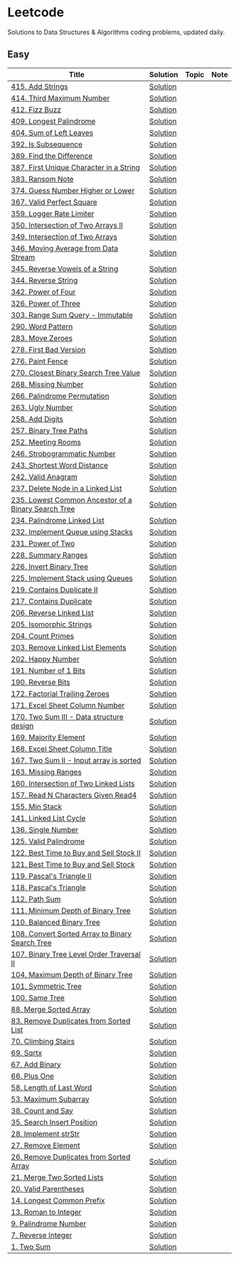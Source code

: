 # Leetcode
Solutions to Data Structures & Algorithms coding problems, updated daily.

## Easy
|      Title     |    Solution   |     Topic     |      Note     |
|----------------|---------------|---------------|---------------|
|[415. Add Strings](../main/add-strings/README.md)|[Solution](../main/add-strings/add-strings.py)|||
|[414. Third Maximum Number](../main/third-maximum-number/README.md)|[Solution](../main/third-maximum-number/third-maximum-number.py)|||
|[412. Fizz Buzz](../main/fizz-buzz/README.md)|[Solution](../main/fizz-buzz/fizz-buzz.py)|||
|[409. Longest Palindrome](../main/longest-palindrome/README.md)|[Solution](../main/longest-palindrome/longest-palindrome.py)|||
|[404. Sum of Left Leaves](../main/sum-of-left-leaves/README.md)|[Solution](../main/sum-of-left-leaves/sum-of-left-leaves.py)|||
|[392. Is Subsequence](../main/is-subsequence/README.md)|[Solution](../main/is-subsequence/is-subsequence.py)|||
|[389. Find the Difference](../main/find-the-difference/README.md)|[Solution](../main/find-the-difference/find-the-difference.py)|||
|[387. First Unique Character in a String](../main/first-unique-character-in-a-string/README.md)|[Solution](../main/first-unique-character-in-a-string/first-unique-character-in-a-string.py)|||
|[383. Ransom Note](../main/ransom-note/README.md)|[Solution](../main/ransom-note/ransom-note.py)|||
|[374. Guess Number Higher or Lower](../main/guess-number-higher-or-lower/README.md)|[Solution](../main/guess-number-higher-or-lower/guess-number-higher-or-lower.py)|||
|[367. Valid Perfect Square](../main/valid-perfect-square/README.md)|[Solution](../main/valid-perfect-square/valid-perfect-square.py)|||
|[359. Logger Rate Limiter](../main/logger-rate-limiter/README.md)|[Solution](../main/logger-rate-limiter/logger-rate-limiter.py)|||
|[350. Intersection of Two Arrays II](../main/intersection-of-two-arrays-ii/README.md)|[Solution](../main/intersection-of-two-arrays-ii/intersection-of-two-arrays-ii.py)|||
|[349. Intersection of Two Arrays](../main/intersection-of-two-arrays/README.md)|[Solution](../main/intersection-of-two-arrays/intersection-of-two-arrays.py)|||
|[346. Moving Average from Data Stream](../main/moving-average-from-data-stream/README.md)|[Solution](../main/moving-average-from-data-stream/moving-average-from-data-stream.py)|||
|[345. Reverse Vowels of a String](../main/reverse-vowels-of-a-string/README.md)|[Solution](../main/reverse-vowels-of-a-string/reverse-vowels-of-a-string.py)|||
|[344. Reverse String](../main/reverse-string/README.md)|[Solution](../main/reverse-string/reverse-string.py)|||
|[342. Power of Four](../main/power-of-four/README.md)|[Solution](../main/power-of-four/power-of-four.py)|||
|[326. Power of Three](../main/power-of-three/README.md)|[Solution](../main/power-of-three/power-of-three.py)|||
|[303. Range Sum Query - Immutable](../main/range-sum-queryimmutable/README.md)|[Solution](../main/range-sum-queryimmutable/range-sum-queryimmutable.py)|||
|[290. Word Pattern](../main/word-pattern/README.md)|[Solution](../main/word-pattern/word-pattern.py)|||
|[283. Move Zeroes](../main/move-zeroes/README.md)|[Solution](../main/move-zeroes/move-zeroes.py)|||
|[278. First Bad Version](../main/first-bad-version/README.md)|[Solution](../main/first-bad-version/first-bad-version.py)|||
|[276. Paint Fence](../main/paint-fence/README.md)|[Solution](../main/paint-fence/paint-fence.py)|||
|[270. Closest Binary Search Tree Value](../main/closest-binary-search-tree-value/README.md)|[Solution](../main/closest-binary-search-tree-value/closest-binary-search-tree-value.py)|||
|[268. Missing Number](../main/missing-number/README.md)|[Solution](../main/missing-number/missing-number.py)|||
|[266. Palindrome Permutation](../main/palindrome-permutation/README.md)|[Solution](../main/palindrome-permutation/palindrome-permutation.py)|||
|[263. Ugly Number](../main/ugly-number/README.md)|[Solution](../main/ugly-number/ugly-number.py)|||
|[258. Add Digits](../main/add-digits/README.md)|[Solution](../main/add-digits/add-digits.py)|||
|[257. Binary Tree Paths](../main/binary-tree-paths/README.md)|[Solution](../main/binary-tree-paths/binary-tree-paths.py)|||
|[252. Meeting Rooms](../main/meeting-rooms/README.md)|[Solution](../main/meeting-rooms/meeting-rooms.py)|||
|[246. Strobogrammatic Number](../main/strobogrammatic-number/README.md)|[Solution](../main/strobogrammatic-number/strobogrammatic-number.py)|||
|[243. Shortest Word Distance](../main/shortest-word-distance/README.md)|[Solution](../main/shortest-word-distance/shortest-word-distance.py)|||
|[242. Valid Anagram](../main/valid-anagram/README.md)|[Solution](../main/valid-anagram/valid-anagram.py)|||
|[237. Delete Node in a Linked List](../main/delete-node-in-a-linked-list/README.md)|[Solution](../main/delete-node-in-a-linked-list/delete-node-in-a-linked-list.py)|||
|[235. Lowest Common Ancestor of a Binary Search Tree](../main/lowest-common-ancestor-of-a-binary-search-tree/README.md)|[Solution](../main/lowest-common-ancestor-of-a-binary-search-tree/lowest-common-ancestor-of-a-binary-search-tree.py)|||
|[234. Palindrome Linked List](../main/palindrome-linked-list/README.md)|[Solution](../main/palindrome-linked-list/palindrome-linked-list.py)|||
|[232. Implement Queue using Stacks](../main/implement-queue-using-stacks/README.md)|[Solution](../main/implement-queue-using-stacks/implement-queue-using-stacks.py)|||
|[231. Power of Two](../main/power-of-two/README.md)|[Solution](../main/power-of-two/power-of-two.py)|||
|[228. Summary Ranges](../main/summary-ranges/README.md)|[Solution](../main/summary-ranges/summary-ranges.py)|||
|[226. Invert Binary Tree](../main/invert-binary-tree/README.md)|[Solution](../main/invert-binary-tree/invert-binary-tree.py)|||
|[225. Implement Stack using Queues](../main/implement-stack-using-queues/README.md)|[Solution](../main/implement-stack-using-queues/implement-stack-using-queues.py)|||
|[219. Contains Duplicate II](../main/contains-duplicate-ii/README.md)|[Solution](../main/contains-duplicate-ii/contains-duplicate-ii.py)|||
|[217. Contains Duplicate](../main/contains-duplicate/README.md)|[Solution](../main/contains-duplicate/contains-duplicate.py)|||
|[206. Reverse Linked List](../main/reverse-linked-list/README.md)|[Solution](../main/reverse-linked-list/reverse-linked-list.py)|||
|[205. Isomorphic Strings](../main/isomorphic-strings/README.md)|[Solution](../main/isomorphic-strings/isomorphic-strings.py)|||
|[204. Count Primes](../main/count-primes/README.md)|[Solution](../main/count-primes/count-primes.py)|||
|[203. Remove Linked List Elements](../main/remove-linked-list-elements/README.md)|[Solution](../main/remove-linked-list-elements/remove-linked-list-elements.py)|||
|[202. Happy Number](../main/happy-number/README.md)|[Solution](../main/happy-number/happy-number.py)|||
|[191. Number of 1 Bits](../main/number-of-1-bits/README.md)|[Solution](../main/number-of-1-bits/number-of-1-bits.py)|||
|[190. Reverse Bits](../main/reverse-bits/README.md)|[Solution](../main/reverse-bits/reverse-bits.py)|||
|[172. Factorial Trailing Zeroes](../main/factorial-trailing-zeroes/README.md)|[Solution](../main/factorial-trailing-zeroes/factorial-trailing-zeroes.py)|||
|[171. Excel Sheet Column Number](../main/excel-sheet-column-number/README.md)|[Solution](../main/excel-sheet-column-number/excel-sheet-column-number.py)|||
|[170. Two Sum III - Data structure design](../main/two-sum-iiidata-structure-design/README.md)|[Solution](../main/two-sum-iiidata-structure-design/two-sum-iiidata-structure-design.py)|||
|[169. Majority Element](../main/majority-element/README.md)|[Solution](../main/majority-element/majority-element.py)|||
|[168. Excel Sheet Column Title](../main/excel-sheet-column-title/README.md)|[Solution](../main/excel-sheet-column-title/excel-sheet-column-title.py)|||
|[167. Two Sum II - Input array is sorted](../main/two-sum-iiinput-array-is-sorted/README.md)|[Solution](../main/two-sum-iiinput-array-is-sorted/two-sum-iiinput-array-is-sorted.py)|||
|[163. Missing Ranges](../main/missing-ranges/README.md)|[Solution](../main/missing-ranges/missing-ranges.py)|||
|[160. Intersection of Two Linked Lists](../main/intersection-of-two-linked-lists/README.md)|[Solution](../main/intersection-of-two-linked-lists/intersection-of-two-linked-lists.py)|||
|[157. Read N Characters Given Read4](../main/read-n-characters-given-read4/README.md)|[Solution](../main/read-n-characters-given-read4/read-n-characters-given-read4.py)|||
|[155. Min Stack](../main/min-stack/README.md)|[Solution](../main/min-stack/min-stack.py)|||
|[141. Linked List Cycle](../main/linked-list-cycle/README.md)|[Solution](../main/linked-list-cycle/linked-list-cycle.py)|||
|[136. Single Number](../main/single-number/README.md)|[Solution](../main/single-number/single-number.py)|||
|[125. Valid Palindrome](../main/valid-palindrome/README.md)|[Solution](../main/valid-palindrome/valid-palindrome.py)|||
|[122. Best Time to Buy and Sell Stock II](../main/best-time-to-buy-and-sell-stock-ii/README.md)|[Solution](../main/best-time-to-buy-and-sell-stock-ii/best-time-to-buy-and-sell-stock-ii.py)|||
|[121. Best Time to Buy and Sell Stock](../main/best-time-to-buy-and-sell-stock/README.md)|[Solution](../main/best-time-to-buy-and-sell-stock/best-time-to-buy-and-sell-stock.py)|||
|[119. Pascal's Triangle II](../main/pascals-triangle-ii/README.md)|[Solution](../main/pascals-triangle-ii/pascals-triangle-ii.py)|||
|[118. Pascal's Triangle](../main/pascals-triangle/README.md)|[Solution](../main/pascals-triangle/pascals-triangle.py)|||
|[112. Path Sum](../main/path-sum/README.md)|[Solution](../main/path-sum/path-sum.py)|||
|[111. Minimum Depth of Binary Tree](../main/minimum-depth-of-binary-tree/README.md)|[Solution](../main/minimum-depth-of-binary-tree/minimum-depth-of-binary-tree.py)|||
|[110. Balanced Binary Tree](../main/balanced-binary-tree/README.md)|[Solution](../main/balanced-binary-tree/balanced-binary-tree.py)|||
|[108. Convert Sorted Array to Binary Search Tree](../main/convert-sorted-array-to-binary-search-tree/README.md)|[Solution](../main/convert-sorted-array-to-binary-search-tree/convert-sorted-array-to-binary-search-tree.py)|||
|[107. Binary Tree Level Order Traversal II](../main/binary-tree-level-order-traversal-ii/README.md)|[Solution](../main/binary-tree-level-order-traversal-ii/binary-tree-level-order-traversal-ii.py)|||
|[104. Maximum Depth of Binary Tree](../main/maximum-depth-of-binary-tree/README.md)|[Solution](../main/maximum-depth-of-binary-tree/maximum-depth-of-binary-tree.py)|||
|[101. Symmetric Tree](../main/symmetric-tree/README.md)|[Solution](../main/symmetric-tree/symmetric-tree.py)|||
|[100. Same Tree](../main/same-tree/README.md)|[Solution](../main/same-tree/same-tree.py)|||
|[88. Merge Sorted Array](../main/merge-sorted-array/README.md)|[Solution](../main/merge-sorted-array/merge-sorted-array.py)|||
|[83. Remove Duplicates from Sorted List](../main/remove-duplicates-from-sorted-list/README.md)|[Solution](../main/remove-duplicates-from-sorted-list/remove-duplicates-from-sorted-list.py)|||
|[70. Climbing Stairs](../main/climbing-stairs/README.md)|[Solution](../main/climbing-stairs/climbing-stairs.py)|||
|[69. Sqrtx](../main/sqrtx/README.md)|[Solution](../main/sqrtx/sqrtx.py)|||
|[67. Add Binary](../main/add-binary/README.md)|[Solution](../main/add-binary/add-binary.py)|||
|[66. Plus One](../main/plus-one/README.md)|[Solution](../main/plus-one/plus-one.py)|||
|[58. Length of Last Word](../main/length-of-last-word/README.md)|[Solution](../main/length-of-last-word/length-of-last-word.py)|||
|[53. Maximum Subarray](../main/maximum-subarray/README.md)|[Solution](../main/maximum-subarray/maximum-subarray.py)|||
|[38. Count and Say](../main/count-and-say/README.md)|[Solution](../main/count-and-say/count-and-say.py)|||
|[35. Search Insert Position](../main/search-insert-position/README.md)|[Solution](../main/search-insert-position/search-insert-position.py)|||
|[28. Implement strStr](../main/implement-strstr/README.md)|[Solution](../main/implement-strstr/implement-strstr.py)|||
|[27. Remove Element](../main/remove-element/README.md)|[Solution](../main/remove-element/remove-element.py)|||
|[26. Remove Duplicates from Sorted Array](../main/remove-duplicates-from-sorted-array/README.md)|[Solution](../main/remove-duplicates-from-sorted-array/remove-duplicates-from-sorted-array.py)|||
|[21. Merge Two Sorted Lists](../main/merge-two-sorted-lists/README.md)|[Solution](../main/merge-two-sorted-lists/merge-two-sorted-lists.py)|||
|[20. Valid Parentheses](../main/valid-parentheses/README.md)|[Solution](../main/valid-parentheses/valid-parentheses.py)|||
|[14. Longest Common Prefix](../main/longest-common-prefix/README.md)|[Solution](../main/longest-common-prefix/longest-common-prefix.py)|||
|[13. Roman to Integer](../main/roman-to-integer/README.md)|[Solution](../main/roman-to-integer/roman-to-integer.py)|||
|[9. Palindrome Number](../main/palindrome-number/README.md)|[Solution](../main/palindrome-number/palindrome-number.py)|||
|[7. Reverse Integer](../main/reverse-integer/README.md)|[Solution](../main/reverse-integer/reverse-integer.py)|||
|[1. Two Sum](../main/two-sum/README.md)|[Solution](../main/two-sum/two-sum.py)|||
